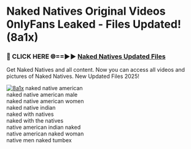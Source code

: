 # Naked Natives Original Videos 0nlyFans Leaked - Files Updated! (8a1x)

<h3>🔴 CLICK HERE 🌐==►► <a href="https://tinyurl.com/yckcrads" rel="nofollow">Naked Natives Updated Files</a></h3>

Get Naked Natives and all content. Now you can access all videos and pictures of Naked Natives. New Updated Files 2025!

[![8a1x](https://i.imgur.com/hpKpOFt.gif)](https://tinyurl.com/yckcrads)
naked native american<br>
naked native american male<br>
naked native american women<br>
naked native indian<br>
naked with natives<br>
naked with the natives<br>
native american indian naked<br>
native american naked woman<br>
native men naked tumbex
